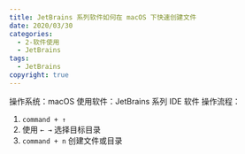 ```yaml
---
title: JetBrains 系列软件如何在 macOS 下快速创建文件
date: 2020/03/30
categories:
  - 2-软件使用
  - JetBrains
tags:
  - JetBrains
copyright: true
---
```


操作系统：macOS
使用软件：JetBrains 系列 IDE 软件
操作流程：
1. `command + ↑`
2. 使用 `← →` 选择目标目录
3. `command + n` 创建文件或目录